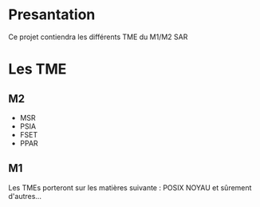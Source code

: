 # Presantation #

Ce projet contiendra les différents TME du M1/M2 SAR


# Les TME #
## M2 ##
  * MSR
  * PSIA
  * FSET
  * PPAR

## M1 ##
Les TMEs porteront sur les matières suivante :
POSIX
NOYAU
et sûrement d'autres...
